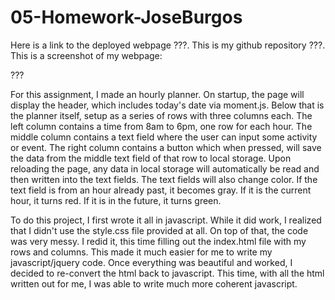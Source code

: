 # 05-Homework-JoseBurgos

Here is a link to the deployed webpage ???. This is my github repository ???. This is a screenshot of my webpage:

???

For this assignment, I made an hourly planner. On startup, the page will display the header, which includes today's date via moment.js. Below that is the planner itself, setup as a series of rows with three columns each.
The left column contains a time from 8am to 6pm, one row for each hour. The middle column contains a text field where the user can input some activity or event. The right column contains a button which when pressed, will save the data from the middle text field of that row to local storage. Upon reloading the page, any data in local storage will automatically be read and then written into the text fields. The text fields will also change color. If the text field is from an hour already past, it becomes gray. If it is the current hour, it turns red. If it is in the future, it turns green.

To do this project, I first wrote it all in javascript. While it did work, I realized that I didn't use the style.css file provided at all. On top of that, the code was very messy. I redid it, this time filling out the index.html file with my rows and columns. This made it much easier for me to write my javascript/jquery code. Once everything was beautiful and worked, I decided to re-convert the html back to javascript. This time, with all the html written out for me, I was able to write much more coherent javascript.